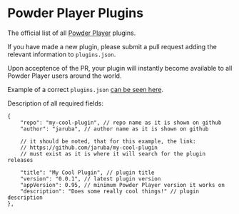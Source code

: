 # Powder Player Plugins

The official list of all [Powder Player](https://github.com/jaruba/PowderPlayer) plugins.

If you have made a new plugin, please submit a pull request adding the relevant information to `plugins.json`.

Upon acceptence of the PR, your plugin will instantly become available to all Powder Player users around the world.

Example of a correct `plugins.json` [can be seen here](https://github.com/jaruba/powder-plugins/blob/master/demo-plugins.json).

Description of all required fields:

```
{
    "repo": "my-cool-plugin", // repo name as it is shown on github
    "author": "jaruba", // author name as it is shown on github

    // it should be noted, that for this example, the link:
    // https://github.com/jaruba/my-cool-plugin
    // must exist as it is where it will search for the plugin releases

    "title": "My Cool Plugin", // plugin title
    "version": "0.0.1", // latest plugin version
    "appVersion": 0.95, // minimum Powder Player version it works on
    "description": "Does some really cool things!" // plugin description
},
```
